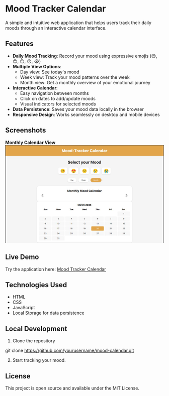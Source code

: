 # Mood Tracker Calendar

A simple and intuitive web application that helps users track their daily moods through an interactive calendar interface.

## Features

*   **Daily Mood Tracking**: Record your mood using expressive emojis (😊, 😍, 😐, 😢, 😭)
*   **Multiple View Options**:
    *   Day view: See today's mood
    *   Week view: Track your mood patterns over the week
    *   Month view: Get a monthly overview of your emotional journey
*   **Interactive Calendar**:
    *   Easy navigation between months
    *   Click on dates to add/update moods
    *   Visual indicators for selected moods
*   **Data Persistence**: Saves your mood data locally in the browser
*   **Responsive Design**: Works seamlessly on desktop and mobile devices

## Screenshots

**Monthly Calendar View** ![Monthly View](./assets/screenshot.png)

## Live Demo

Try the application here: [Mood Tracker Calendar](https://mood-tracker-calendar.vercel.app/)

## Technologies Used

*   HTML
*   CSS
*   JavaScript 
*   Local Storage for data persistence

## Local Development

1.  Clone the repository

   git clone https://github.com/yourusername/mood-calendar.git

2. Start tracking your mood.


## License

This project is open source and available under the MIT License.

